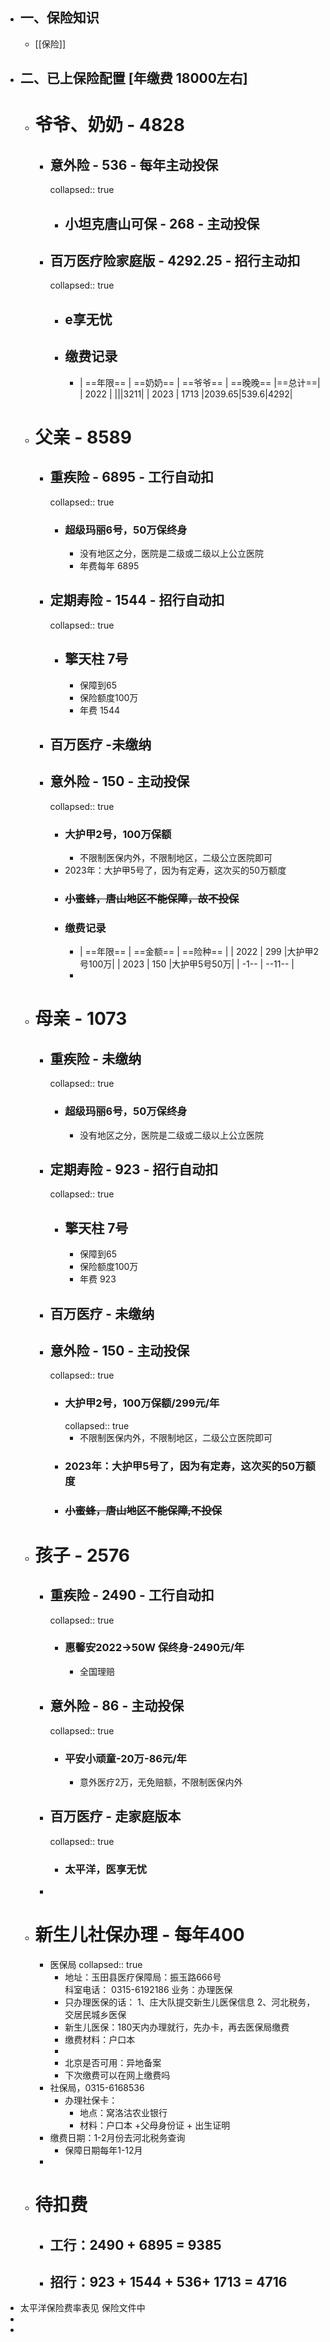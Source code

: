- ## 一、保险知识
	- [[保险]]
- ## 二、已上保险配置 [年缴费 18000左右]
	- # 爷爷、奶奶 - 4828
		- ## 意外险 - 536 - 每年主动投保
		  collapsed:: true
			- ## 小坦克唐山可保 - 268 - 主动投保
		- ## 百万医疗险家庭版 - 4292.25 - 招行主动扣
		  collapsed:: true
			- ## e享无忧
			- ## 缴费记录
				- |  ==年限==   | ==奶奶==  | ==爷爷==  | ==晚晚==  |==总计==|
				  |  2022  |   |||3211|
				  |  2023  | 1713  |2039.65|539.6|4292|
	- # 父亲 - 8589
		- ## 重疾险 - 6895 - 工行自动扣
		  collapsed:: true
			- ### 超级玛丽6号，50万保终身
				- 没有地区之分，医院是二级或二级以上公立医院
				- 年费每年 6895
		- ## 定期寿险 - 1544 - 招行自动扣
		  collapsed:: true
			- ## 擎天柱 7号
				- 保障到65
				- 保险额度100万
				- 年费 1544
		- ## 百万医疗 -未缴纳
		- ## 意外险 - 150 - 主动投保
		  collapsed:: true
			- ### 大护甲2号，100万保额
				- 不限制医保内外，不限制地区，二级公立医院即可
			- 2023年：大护甲5号了，因为有定寿，这次买的50万额度
			- ### ~~小蜜蜂，唐山地区不能保障，故不投保~~
			- ### 缴费记录
				- |  ==年限==   | ==金额==  | ==险种==  |
				  |  2022  | 299  |大护甲2号100万|
				  |  2023  | 150  |大护甲5号50万|
				  |  -1--  | --11--  |
				-
	- # 母亲 - 1073
		- ## 重疾险 - 未缴纳
		  collapsed:: true
			- ### 超级玛丽6号，50万保终身
				- 没有地区之分，医院是二级或二级以上公立医院
		- ## 定期寿险 - 923 - 招行自动扣
		  collapsed:: true
			- ## 擎天柱 7号
				- 保障到65
				- 保险额度100万
				- 年费 923
		- ## 百万医疗 - 未缴纳
		- ## 意外险 - 150 - 主动投保
		  collapsed:: true
			- ### 大护甲2号，100万保额/299元/年
			  collapsed:: true
				- 不限制医保内外，不限制地区，二级公立医院即可
			- ### 2023年：大护甲5号了，因为有定寿，这次买的50万额度
			- ### ~~小蜜蜂，唐山地区不能保障,不投保~~
	- # 孩子 - 2576
		- ## 重疾险 - 2490 - 工行自动扣
		  collapsed:: true
			- ### 惠馨安2022->50W 保终身-2490元/年
				- 全国理赔
		- ## 意外险 - 86 - 主动投保
		  collapsed:: true
			- ### 平安小顽童-20万-86元/年
				- 意外医疗2万，无免赔额，不限制医保内外
		- ## 百万医疗 - 走家庭版本
		  collapsed:: true
			- ### 太平洋，医享无忧
		-
	- # 新生儿社保办理 - 每年400
		- 医保局
		  collapsed:: true
			- 地址：玉田县医疗保障局：振玉路666号  
			  科室电话： 0315-6192186
			  业务：办理医保
			- 只办理医保的话：
			  1、庄大队提交新生儿医保信息
			  2、河北税务，交居民城乡医保
			- 新生儿医保：180天内办理就行，先办卡，再去医保局缴费
			- 缴费材料：户口本
			-
			- 北京是否可用：异地备案
			- 下次缴费可以在网上缴费吗
		- 社保局，0315-6168536
			- 办理社保卡：
				- 地点：窝洛沽农业银行
				- 材料：户口本 +父母身份证 + 出生证明
		- 缴费日期：1-2月份去河北税务查询
			- 保障日期每年1-12月
		-
	- # 待扣费
		- ## 工行：2490 + 6895 = 9385
		- ## 招行：923 + 1544 + 536+ 1713 = 4716
- 太平洋保险费率表见 保险文件中
-
-